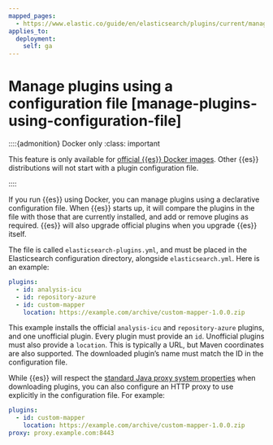 ```yaml
---
mapped_pages:
  - https://www.elastic.co/guide/en/elasticsearch/plugins/current/manage-plugins-using-configuration-file.html
applies_to:
  deployment:
    self: ga
---
```


# Manage plugins using a configuration file [manage-plugins-using-configuration-file]

::::{admonition} Docker only
:class: important

This feature is only available for [official {{es}} Docker images](https://www.docker.elastic.co/). Other {{es}} distributions will not start with a plugin configuration file.

::::


If you run {{es}} using Docker, you can manage plugins using a declarative configuration file. When {{es}} starts up, it will compare the plugins in the file with those that are currently installed, and add or remove plugins as required. {{es}} will also upgrade official plugins when you upgrade {{es}} itself.

The file is called `elasticsearch-plugins.yml`, and must be placed in the Elasticsearch configuration directory, alongside `elasticsearch.yml`. Here is an example:

```yaml
plugins:
  - id: analysis-icu
  - id: repository-azure
  - id: custom-mapper
    location: https://example.com/archive/custom-mapper-1.0.0.zip
```

This example installs the official `analysis-icu` and `repository-azure` plugins, and one unofficial plugin. Every plugin must provide an `id`. Unofficial plugins must also provide a `location`. This is typically a URL, but Maven coordinates are also supported. The downloaded plugin’s name must match the ID in the configuration file.

While {{es}} will respect the [standard Java proxy system properties](https://docs.oracle.com/javase/8/docs/technotes/guides/net/proxies.md) when downloading plugins, you can also configure an HTTP proxy to use explicitly in the configuration file. For example:

```yaml
plugins:
  - id: custom-mapper
    location: https://example.com/archive/custom-mapper-1.0.0.zip
proxy: proxy.example.com:8443
```


